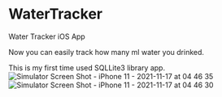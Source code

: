 # WaterTracker
Water Tracker iOS App

Now you can easily track how many ml water you drinked. 


This is my first time used SQLLite3 library app.
![Simulator Screen Shot - iPhone 11 - 2021-11-17 at 04 46 35](https://user-images.githubusercontent.com/32518149/142096002-b3fa46ef-0376-44c3-86f8-f937ce72ace8.png)
![Simulator Screen Shot - iPhone 11 - 2021-11-17 at 04 46 30](https://user-images.githubusercontent.com/32518149/142096005-1e25724b-7a24-4466-a301-4f67baf4ebca.png)
